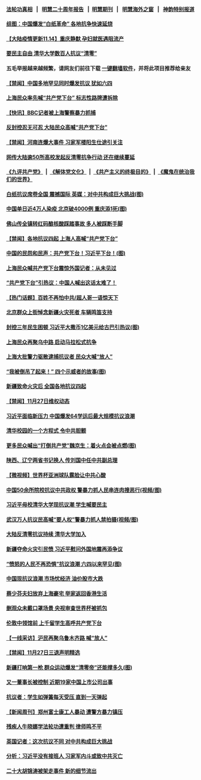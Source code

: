 #### [法轮功真相](https://github.com/gfw-breaker/truth/blob/master/README.md?t=0) &nbsp;&nbsp;|&nbsp;&nbsp; [明慧二十周年报告](https://github.com/gfw-breaker/mh-reports/blob/master/README.md?t=0) &nbsp;&nbsp;|&nbsp;&nbsp;[明慧期刊](https://github.com/gfw-breaker/mh-qikan) &nbsp;&nbsp;|&nbsp;&nbsp; [明慧海外之窗](https://github.com/gfw-breaker/mh-news/blob/master/README.md?t=0) &nbsp;&nbsp;|&nbsp;&nbsp; [神韵特别报道](https://github.com/gfw-breaker/mh-news/blob/master/shenyun.md?t=0)
#### [ 组图：中国爆发“白纸革命” 各地抗争快速延烧](https://github.com/gfw-breaker/banned-news1/blob/master/pages/prog204/a103584983.md)
#### [ 【大陆疫情更新11.14】重庆静默 孕妇就医遇阻流产](https://github.com/gfw-breaker/banned-news1/blob/master/pages/prog204/a103574272.md)
#### [ 要民主自由 清华大学数百人抗议“清零”](https://github.com/gfw-breaker/banned-news1/blob/master/pages/prog204/a103584624.md)
#### 五毛举报越来越频繁，请网友们前往下载 [一键翻墙软件](https://github.com/gfw-breaker/ssr-accounts)，并将此项目推荐给亲友
#### [ 【禁闻】中国多地罕见同时爆发抗议 犹如六四](https://github.com/gfw-breaker/banned-news1/blob/master/pages/prog204/a103584698.md)
#### [ 上海民众率先喊“共产党下台” 标志性路牌遭拆除](https://github.com/gfw-breaker/banned-news1/blob/master/pages/prog204/a103584893.md)
#### [ 【快讯】BBC记者被上海警察暴力抓捕](https://github.com/gfw-breaker/banned-news1/blob/master/pages/prog204/a103584878.md)
#### [ 反封控忍无可忍 大陆民众高喊“共产党下台”](https://github.com/gfw-breaker/banned-news1/blob/master/pages/prog204/a103584835.md)
#### [ 【禁闻】河南连爆大事件 习家军楼阳生仕途引关注](https://github.com/gfw-breaker/banned-news1/blob/master/pages/prog204/a103584707.md)
#### [ 网传大陆逾50所高校发起反清零抗争行动 还在继续蔓延](https://github.com/gfw-breaker/banned-news1/blob/master/pages/prog204/a103584620.md)
#### [《九评共产党》](https://github.com/begood0513/9ping.md/blob/master/README.md) &nbsp;|&nbsp; [《解体党文化》](../../../../jtdwh.md/blob/master/README.md)  &nbsp;|&nbsp; [《共产主义的终极目的》](../../../../gczydzjmd.md/blob/master/README.md) &nbsp;|&nbsp; [《魔鬼在统治我们的世界》](../../../../mgztzwmdsj.md/blob/master/README.md) 
#### [ 白纸抗议席卷全国 震撼国际 英媒：对中共构成巨大挑战(图)](https://github.com/gfw-breaker/banned-news1/blob/master/pages/p2/1022749.md)
#### [ 中国单日近4万人染疫 北京破4000例 重庆添1死(图)](https://github.com/gfw-breaker/banned-news1/blob/master/pages/p1/1022731.md)
#### [ 佛山传全镇转红码酿核酸踩踏事故 多人被踩断手脚](https://github.com/gfw-breaker/banned-news1/blob/master/pages/prog204/a103584768.md)
#### [ 【禁闻】各地抗议四起 上海人高喊“共产党下台”](https://github.com/gfw-breaker/banned-news1/blob/master/pages/prog204/a103584713.md)
#### [ 中国的民怨和民声：共产党下台！习近平下台！(图)](https://github.com/gfw-breaker/banned-news1/blob/master/pages/p2/1022699.md)
#### [ 上海民众喊共产党下台震惊外国记者：从未见过](https://github.com/gfw-breaker/banned-news1/blob/master/pages/prog204/a103584356.md)
#### [ “共产党下台”引热议：中国人喊出这话太难了！](https://github.com/gfw-breaker/banned-news1/blob/master/pages/prog204/a103585115.md)
#### [ 【热门话题】百姓不再怕中共/超人哥一语惊天下](https://github.com/gfw-breaker/banned-news1/blob/master/pages/prog204/a103584512.md)
#### [ 北京群众上街悼念新疆火灾死者 车辆鸣笛支持](https://github.com/gfw-breaker/banned-news1/blob/master/pages/nsc413/n13874294.md)
#### [ 封控三年民生困顿 习近平大撒币1亿美元给古巴引热议(图)](https://github.com/gfw-breaker/banned-news1/blob/master/pages/p2/1022703.md)
#### [ 上海民众再聚乌中路 启动马拉松式抗争](https://github.com/gfw-breaker/banned-news1/blob/master/pages/nsc413/n13874232.md)
#### [ 上海大批警力驱散逮捕抗议者 民众大喊“放人”](https://github.com/gfw-breaker/banned-news1/blob/master/pages/prog204/a103584631.md)
#### [ “我被倒吊了起来！” 四个示威者的故事(图)](https://github.com/gfw-breaker/banned-news1/blob/master/pages/p1/1022747.md)
#### [ 新疆致命火灾后 全国各地抗议四起](https://github.com/gfw-breaker/banned-news1/blob/master/pages/prog204/a103584633.md)
#### [ 【禁闻】11月27日维权动态](https://github.com/gfw-breaker/banned-news1/blob/master/pages/prog204/a103584696.md)
#### [ 习近平面临新压力 中国爆发64学运后最大规模抗议浪潮](https://github.com/gfw-breaker/banned-news1/blob/master/pages/soh5/675006.md)
#### [ 清华校园的一个方程式 令中共胆颤](https://github.com/gfw-breaker/banned-news1/blob/master/pages/soh5/675009.md)
#### [ 更多民众喊出“打倒共产党”魏京生：着火点会被点燃(图)](https://github.com/gfw-breaker/banned-news1/blob/master/pages/p2/1022641.md)
#### [ 陕西、辽宁两省书记换人 传刘国中任中共副总理](https://github.com/gfw-breaker/banned-news1/blob/master/pages/prog204/a103585085.md)
#### [ 【微视频】世界杯亚洲球队露脸让中共心酸](https://github.com/gfw-breaker/banned-news1/blob/master/pages/prog204/a103584702.md)
#### [ 中国50余所院校抗议中共政权 警暴力抓人民串连肉搜恶行(视频/图)](https://github.com/gfw-breaker/banned-news1/blob/master/pages/p1/1022724.md)
#### [ 习近平母校清华大学现抗议潮 学生喊要民主](https://github.com/gfw-breaker/banned-news1/blob/master/pages/nf4514/n13874065.md)
#### [ 武汉万人抗议民高喊“要人权”警暴力抓人禁拍摄(视频/图)](https://github.com/gfw-breaker/banned-news1/blob/master/pages/p1/1022725.md)
#### [ 大陆反清零抗议持续 清华大学加入](https://github.com/gfw-breaker/banned-news1/blob/master/pages/nsc413/n13874065.md)
#### [ 新疆夺命火灾引民愤 习近平慰问外国地震再添争议](https://github.com/gfw-breaker/banned-news1/blob/master/pages/prog204/a103584270.md)
#### [ “愤怒的人民不再恐惧”抗议浪潮 六四以来罕见(图)](https://github.com/gfw-breaker/banned-news1/blob/master/pages/p2/1022704.md)
#### [](https://github.com/gfw-breaker/banned-news1/blob/master/pages/prog204/a103584289.md)
#### [ 中国现抗议浪潮 市场忧经济 油价股市大跌](https://github.com/gfw-breaker/banned-news1/blob/master/pages/nsc413/n13874384.md)
#### [ 蔡少芬夫妇放弃上海豪宅 举家返回香港生活](https://github.com/gfw-breaker/banned-news1/blob/master/pages/nsc413/n13874270.md)
#### [ 删观众未戴口罩场景 央视审查世界杯被抓包](https://github.com/gfw-breaker/banned-news1/blob/master/pages/nsc413/n13874415.md)
#### [ 伦敦中领馆前 上千留学生高呼共产党下台](https://github.com/gfw-breaker/banned-news1/blob/master/pages/nf4514/n13874202.md)
#### [ 【一线采访】沪民再聚乌鲁木齐路 喊“放人”](https://github.com/gfw-breaker/banned-news1/blob/master/pages/nf4514/n13874180.md)
#### [ 【禁闻】11月27日三退声明精选](https://github.com/gfw-breaker/banned-news1/blob/master/pages/prog204/a103584694.md)
#### [ 新疆打响第一枪 群众运动爆发“清零帝”还能撑多久(图)](https://github.com/gfw-breaker/banned-news1/blob/master/pages/p2/1022624.md)
#### [ 又一董事长被控制 近期19家中国上市公司出事](https://github.com/gfw-breaker/banned-news1/blob/master/pages/nsc413/n13874243.md)
#### [ 抗议者：学生如弹簧每天受压 直到一天弹起](https://github.com/gfw-breaker/banned-news1/blob/master/pages/nsc413/n13874234.md)
#### [ 【新闻周刊】郑州富士康工人暴动 遭警方暴力镇压](https://github.com/gfw-breaker/banned-news1/blob/master/pages/prog204/a103584285.md)
#### [ 残疾人牛晓娜学法轮功遭重判 律师鸣不平](https://github.com/gfw-breaker/banned-news1/blob/master/pages/prog204/a103584645.md)
#### [ 英国记者：这次抗议不同 对中共构成巨大挑战](https://github.com/gfw-breaker/banned-news1/blob/master/pages/nsc413/n13874184.md)
#### [ 分析：习近平没有接班人 习家军内斗或致中共灭亡](https://github.com/gfw-breaker/banned-news1/blob/master/pages/prog204/a103574448.md)
#### [ 二十大胡锦涛被架走事件 新的细节流出](https://github.com/gfw-breaker/banned-news1/blob/master/pages/prog204/a103571309.md)
